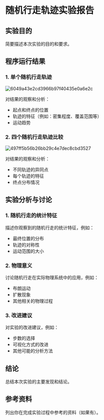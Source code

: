 # 随机行走轨迹实验报告

## 实验目的
简要描述本次实验的目的和要求。

## 程序运行结果

### 1. 单个随机行走轨迹
![6049a43e2cd3966b97f40435e0a6e2c](https://github.com/user-attachments/assets/9898616e-117f-46f4-bf7a-65d5ba5bfcbe)


对结果的观察和分析：
- 起点和终点的位置
- 轨迹的特征（例如：密集程度、覆盖范围等）
- 运动趋势

### 2. 四个随机行走轨迹比较
![497ff5b56b26bb29c4e7dec8cbd3527](https://github.com/user-attachments/assets/9e82af56-37e1-408d-9e66-2a30ceeff8ea)


对结果的观察和分析：
- 不同轨迹的异同点
- 每个轨迹的特征
- 终点分布情况

## 实验分析与讨论

### 1. 随机行走的统计特征
描述你观察到的随机行走的统计特征，例如：
- 最终位置的分布
- 轨迹的对称性
- 运动范围的大小

### 2. 物理意义
讨论随机行走在实际物理系统中的应用，例如：
- 布朗运动
- 扩散现象
- 其他相关的物理过程

### 3. 改进建议
对实验的改进建议，例如：
- 步数的选择
- 可视化方式的改进
- 其他可能的分析方法

## 结论
总结本次实验的主要发现和结论。

## 参考资料
列出你在完成实验过程中参考的资料（如果有）。
